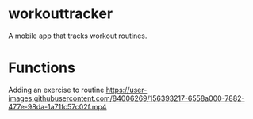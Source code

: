 # workouttracker

A mobile app that tracks workout routines.

# Functions


Adding an exercise to routine
https://user-images.githubusercontent.com/84006269/156393217-6558a000-7882-477e-98da-1a71fc57c02f.mp4

